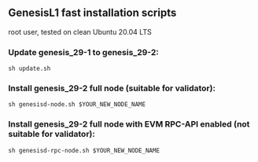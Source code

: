 <h2>GenesisL1 fast installation scripts</h2>
root user, tested on clean Ubuntu 20.04 LTS
<h3>Update genesis_29-1 to genesis_29-2:</h3>
<code>sh update.sh</code>

<h3>Install genesis_29-2 full node (suitable for validator):</h3>
<code>sh genesisd-node.sh $YOUR_NEW_NODE_NAME</code>

<h3>Install genesis_29-2 full node with EVM RPC-API enabled (not suitable for validator):</h3>
<code>sh genesisd-rpc-node.sh $YOUR_NEW_NODE_NAME</code>
